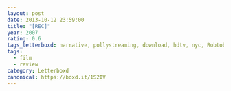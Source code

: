 ```yaml
---
layout: post 
date: 2013-10-12 23:59:00
title: "[REC]"
year: 2007
rating: 0.6
tags_letterboxd: narrative, pollystreaming, download, hdtv, nyc, Robtober
tags:
  - film
  - review
category: Letterboxd
canonical: https://boxd.it/1S2IV
---
```


